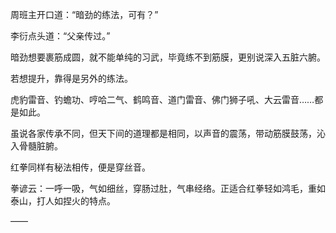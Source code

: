 周班主开口道：“暗劲的练法，可有？”

李衍点头道：“父亲传过。”

暗劲想要裹筋成圆，就不能单纯的习武，毕竟练不到筋膜，更别说深入五脏六腑。

若想提升，靠得是另外的练法。

虎豹雷音、钓蟾功、哼哈二气、鹤鸣音、道门雷音、佛门狮子吼、大云雷音……都是如此。

虽说各家传承不同，但天下间的道理都是相同，以声音的震荡，带动筋膜鼓荡，沁入骨髓脏腑。

红拳同样有秘法相传，便是穿丝音。

拳谚云：一呼一吸，气如细丝，穿肠过肚，气串经络。正适合红拳轻如鸿毛，重如泰山，打人如捏火的特点。

——

